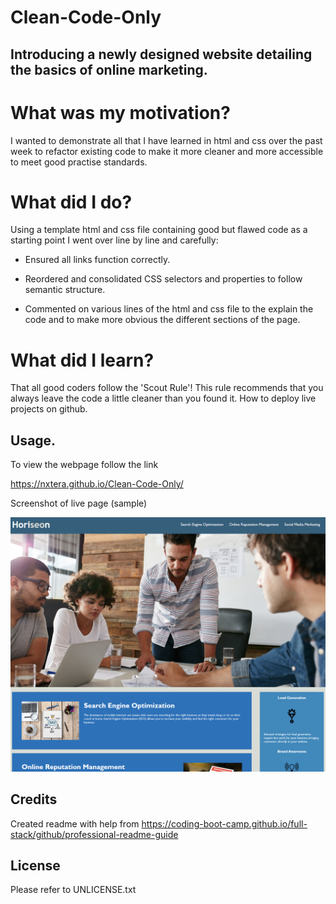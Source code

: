 # Clean-Code-Only

## Introducing a newly designed website detailing the basics of online marketing.

# What was my motivation?

I wanted to demonstrate all that I have learned in html and css over the past week to refactor existing code to make it more cleaner and more accessible to meet good practise standards. 

# What did I do?

Using a template html and css file containing good but flawed code as a starting point I went over line by line and carefully:

- Ensured all links function correctly.

- Reordered and consolidated CSS selectors and properties to follow semantic structure.

- Commented on various lines of the html and css file to the explain the code and to make more obvious the different sections of the page.
	
# What did I learn?

That all good coders follow the 'Scout Rule'! This rule recommends that you always leave the code a little cleaner than you found it.
How to deploy live projects on github.

## Usage.

To view the webpage follow the link 

https://nxtera.github.io/Clean-Code-Only/

Screenshot of live page (sample)

![ScreenShot](assets/images/screenshot.PNG)
 
   
## Credits
Created readme with help from https://coding-boot-camp.github.io/full-stack/github/professional-readme-guide

## License
Please refer to UNLICENSE.txt




	
	
